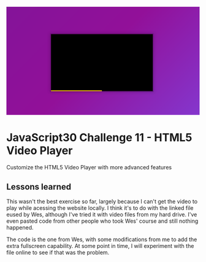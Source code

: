 ![JS11](js11.png)
# JavaScript30 Challenge 11 - HTML5 Video Player
Customize the HTML5 Video Player with more advanced features

## Lessons learned

This wasn't the best exercise so far, largely because I can't get the video to play while acessing the website locally. I think it's to do with the linked file eused by Wes, although I've tried it with video files from my hard drive. I've even pasted code from other people who took Wes' course and still nothing happened.

The code is the one from Wes, with some modifications from me to add the extra fullscreen capability. At some point in time, I will experiment with the file online to see if that was the problem.